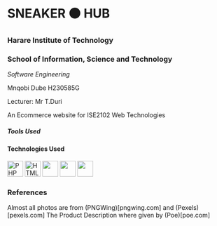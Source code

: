 # SNEAKER ⚫ HUB

### Harare Institute of Technology
### School of Information, Science and Technology

_Software Engineering_

<p>Mnqobi Dube H230585G</p>
<p>Lecturer: Mr  T.Duri</p>
<p>An Ecommerce website for ISE2102 Web Technologies</p>
<h5>Tools Used</h5>


#### Technologies Used
<picture>
<img src="https://img.icons8.com/?size=100&id=fAMVO_fuoOuC&format=png&color=000000" width="36" height="36" alt="PHP"/>
<img src="https://img.icons8.com/?size=100&id=wX4mdwgxPkdH&format=png&color=000000" width="36" height="36" alt="HTML"/>
<img src="https://img.icons8.com/?size=100&id=20909&format=png&color=000000" width="36" height="36" alt=""/>
<img src="https://img.icons8.com/?size=100&id=PndQWK6M1Hjo&format=png&color=000000" width="36" height="36" alt=""/>
<img src="https://img.icons8.com/?size=100&id=13631&format=png&color=000000" width="36" height="36" alt=""/>
</picture>

### References
Almost all photos are from (PNGWing)[pngwing.com] and (Pexels)[pexels.com]
The Product Description where given by (Poe)[poe.com]



